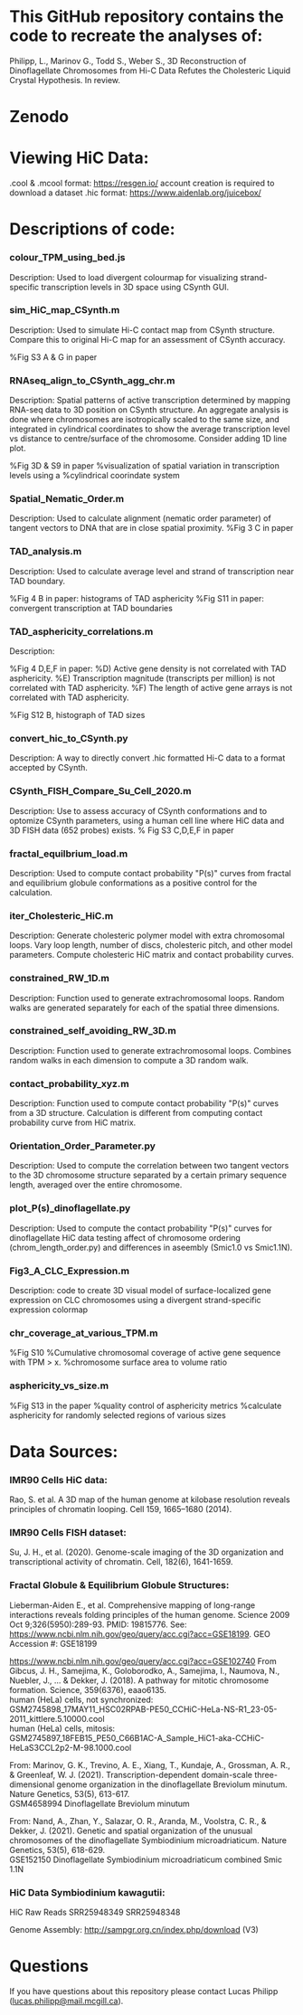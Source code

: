 # This GitHub repository contains the code to recreate the analyses of:
Philipp, L., Marinov G., Todd S., Weber S., 3D Reconstruction of Dinoflagellate Chromosomes from Hi-C Data Refutes the Cholesteric Liquid Crystal Hypothesis. In review.

# Zenodo

# Viewing HiC Data:
.cool & .mcool format:
https://resgen.io/
account creation is required to download a dataset
.hic format:
https://www.aidenlab.org/juicebox/

# Descriptions of code:

### colour_TPM_using_bed.js
Description: Used to load divergent colourmap for visualizing strand-specific transcription levels in 3D space using CSynth GUI.

### sim_HiC_map_CSynth.m
Description: Used to simulate Hi-C contact map from CSynth structure. Compare this to original Hi-C map for an assessment of CSynth accuracy.

%Fig S3 A & G in paper


### RNAseq_align_to_CSynth_agg_chr.m
Description: Spatial patterns of active transcription determined by mapping RNA-seq data to 3D position on CSynth structure. An aggregate analysis is done where chromosomes are isotropically scaled to the same size, and integrated in cylindrical coordinates to show the average transcription level vs distance to centre/surface of the chromosome. Consider adding 1D line plot.

%Fig 3D & S9 in paper
%visualization of spatial variation in transcription levels using a
%cylindrical coorindate system

### Spatial_Nematic_Order.m
Description: Used to calculate alignment (nematic order parameter) of tangent vectors to DNA that are in close spatial proximity.
%Fig 3 C in paper

### TAD_analysis.m
Description: Used to calculate average level and strand of transcription near TAD boundary.

%Fig 4 B in paper: histograms of TAD asphericity
%Fig S11 in paper: convergent transcription at TAD boundaries

### TAD_asphericity_correlations.m
Description:

%Fig 4 D,E,F in paper:
%D) Active gene density is not correlated with TAD asphericity. 
%E) Transcription magnitude (transcripts per million) is not correlated with TAD asphericity.
%F) The length of active gene arrays is not correlated with TAD asphericity.

%Fig S12 B, histograph of TAD sizes

### convert_hic_to_CSynth.py
Description: A way to directly convert .hic formatted Hi-C data to a format accepted by CSynth.

### CSynth_FISH_Compare_Su_Cell_2020.m
Description: Use to assess accuracy of CSynth conformations and to optomize CSynth parameters, using a human cell line where HiC data and 3D FISH data (652 probes) exists.
% Fig S3 C,D,E,F in paper

### fractal_equilbrium_load.m
Description: Used to compute contact probability "P(s)" curves from fractal and equilibrium globule conformations as a positive control for the calculation.

### iter_Cholesteric_HiC.m
Description: Generate cholesteric polymer model with extra chromosomal loops. Vary loop length, number of discs, cholesteric pitch, and other model parameters. Compute cholesteric HiC matrix and contact probability curves.

### constrained_RW_1D.m
Description: Function used to generate extrachromosomal loops. Random walks are generated separately for each of the spatial three dimensions.

### constrained_self_avoiding_RW_3D.m
Description: Function used to generate extrachromosomal loops. Combines random walks in each dimension to compute a 3D random walk. 

### contact_probability_xyz.m
Description: Function used to compute contact probability "P(s)" curves from a 3D structure. Calculation is different from computing contact probability curve from HiC matrix.

### Orientation_Order_Parameter.py
Description: Used to compute the correlation between two tangent vectors to the 3D chromosome structure separated by a certain primary sequence length, averaged over the entire chromosome.

### plot_P(s)_dinoflagellate.py
Description: Used to compute the contact probability "P(s)" curves for dinoflagellate HiC data testing affect of chromosome ordering (chrom_length_order.py) and differences in aseembly (Smic1.0 vs Smic1.1N).

### Fig3_A_CLC_Expression.m
Description: code to create 3D visual model of surface-localized gene expression on CLC chromosomes using a divergent strand-specific expression colormap

### chr_coverage_at_various_TPM.m
%Fig S10
%Cumulative chromosomal coverage of active gene sequence with TPM > x. 
%chromosome surface area to volume ratio

### asphericity_vs_size.m
%Fig S13 in the paper
%quality control of asphericity metrics
%calculate asphericity for randomly selected regions of various sizes

# Data Sources:
### IMR90 Cells HiC data:
Rao, S. et al. A 3D map of the human genome at kilobase resolution reveals principles of chromatin looping. Cell 159, 1665–1680 (2014).

### IMR90 Cells FISH dataset:
Su, J. H., et al. (2020). Genome-scale imaging of the 3D organization and transcriptional activity of chromatin. Cell, 182(6), 1641-1659.

### Fractal Globule & Equilibrium Globule Structures:
Lieberman-Aiden E., et al. Comprehensive mapping of long-range interactions reveals folding principles of the human genome. Science 2009 Oct 9;326(5950):289-93. PMID: 19815776. See: https://www.ncbi.nlm.nih.gov/geo/query/acc.cgi?acc=GSE18199.
GEO Accession #: GSE18199

https://www.ncbi.nlm.nih.gov/geo/query/acc.cgi?acc=GSE102740
From Gibcus, J. H., Samejima, K., Goloborodko, A., Samejima, I., Naumova, N., Nuebler, J., ... & Dekker, J. (2018). A pathway for mitotic chromosome formation. Science, 359(6376), eaao6135. \
human (HeLa) cells, not synchronized: \
GSM2745898_17MAY11_HSC02RPAB-PE50_CCHiC-HeLa-NS-R1_23-05-2011_kittlere.5.10000.cool \
human (HeLa) cells, mitosis: \
GSM2745897_18FEB15_PE50_C66B1AC-A_Sample_HiC1-aka-CCHiC-HeLaS3CCL2p2-M-98.1000.cool

From: Marinov, G. K., Trevino, A. E., Xiang, T., Kundaje, A., Grossman, A. R., & Greenleaf, W. J. (2021). Transcription-dependent domain-scale three-dimensional genome organization in the dinoflagellate Breviolum minutum. Nature Genetics, 53(5), 613-617. \
GSM4658994	Dinoflagellate Breviolum minutum

From: Nand, A., Zhan, Y., Salazar, O. R., Aranda, M., Voolstra, C. R., & Dekker, J. (2021). Genetic and spatial organization of the unusual chromosomes of the dinoflagellate Symbiodinium microadriaticum. Nature Genetics, 53(5), 618-629. \
GSE152150	Dinoflagellate Symbiodinium microadriaticum combined Smic 1.1N

### HiC Data Symbiodinium kawagutii:
HiC Raw Reads
SRR25948349
SRR25948348

Genome Assembly:
http://sampgr.org.cn/index.php/download (V3)

# Questions
If you have questions about this repository please contact Lucas Philipp (lucas.philipp@mail.mcgill.ca).
